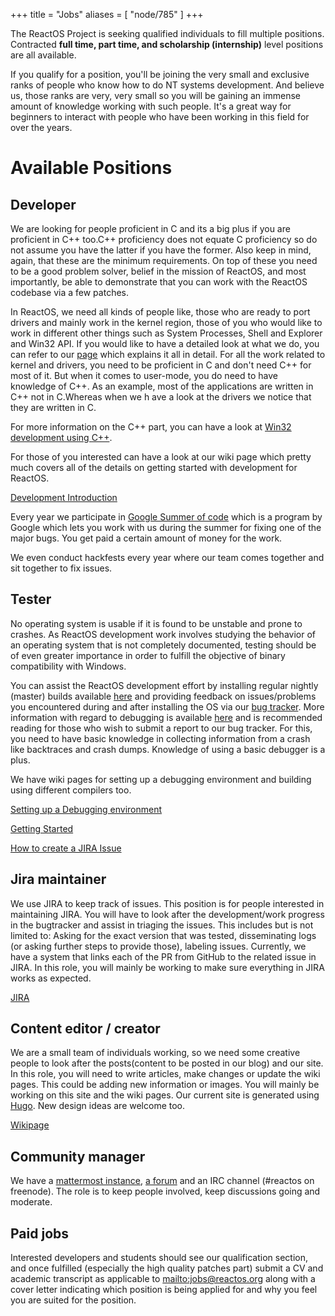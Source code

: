 +++
title = "Jobs"
aliases = [ "node/785" ]
+++

The ReactOS Project is seeking qualified individuals to fill multiple positions. Contracted **full time, part time, and scholarship (internship)** level positions are all available.

If you qualify for a position, you'll be joining the very small and exclusive ranks of people who know how to do NT systems development. And believe us, those ranks are very, very small so you will be gaining an immense amount of knowledge working with such people. It's a great way for beginners to interact with people who have been working in this field for over the years.

Available Positions
===

Developer
---
We are looking for people proficient in C and its a big plus if you are proficient in C++ too.C++ proficiency does not equate C proficiency so do not assume you have the latter if you have the former. Also keep in mind, again, that these are the minimum requirements. On top of these you need to be a good problem solver, belief in the mission of ReactOS, and most importantly, be able to demonstrate that you can work with the ReactOS codebase via a few patches.

In ReactOS, we need all kinds of people like, those who are ready to port drivers and mainly work in the kernel region, those of you who would like to work in different other things such as System Processes, Shell and Explorer and Win32 API. If you would like to have a detailed look at what we do, you can refer to our [page](/developing) which explains it all in detail. For all the work related to kernel and drivers, you need to be proficient in C and don't need C++ for most of it. But when it comes to user-mode, you do need to have knowledge of C++. As an example, most of the applications are written in C++ not in C.Whereas when we h  ave a look at the drivers we notice that they are written in C.

For more information on the C++ part, you can have a look at [Win32 development using C++](https://docs.microsoft.com/en-us/windows/win32/LearnWin32/learn-to-program-for-windows).

For those of you interested can have a look at our wiki page which pretty much covers all of the details on getting started with development for ReactOS.

[Development Introduction](https://reactos.org/wiki/Development_Introduction)

Every year we participate in [Google Summer of code](https://summerofcode.withgoogle.com/) which is a program by Google which lets you work with us during the summer for fixing one of the major bugs. You get paid a certain amount of money for the work. 

We even conduct hackfests every year where our team comes together and sit together to fix issues.


Tester
---
No operating system is usable if it is found to be unstable and prone to crashes. As ReactOS development work involves studying the behavior of an operating system that is not completely documented, testing should be of even greater importance in order to fulfill the objective of binary compatibility with Windows.

You can assist the ReactOS development effort by installing regular nightly (master) builds available [here](https://reactos.org/getbuilds/) and providing feedback on issues/problems you encountered during and after installing the OS via our [bug tracker](https://jira.reactos.org/). More information with regard to debugging is available [here](https://reactos.org/wiki/Debugging) and is recommended reading for those who wish to submit a report to our bug tracker. For this, you need to have basic knowledge in collecting information from a crash like backtraces and crash dumps. Knowledge of using a basic debugger is a plus.

We have wiki pages for setting up a debugging environment and building using different compilers too.

[Setting up a Debugging environment](https://reactos.org/wiki/Debugging)

[Getting Started](https://reactos.org/wiki/Welcome_to_the_ReactOS_Development_Wiki)

[How to create a JIRA Issue](https://reactos.org/wiki/User:Oldman/A_layman%27s_guide/How_to_create_a_JIRA_Issue)

Jira maintainer
---
We use JIRA to keep track of issues. This position is for people interested in maintaining JIRA. You will have to look after the development/work progress in the bugtracker and assist in triaging the issues. This includes but is not limited to: Asking for the exact version that was tested, disseminating logs (or asking further steps to provide those), labeling issues. Currently, we have a system that links each of the PR from GitHub to the related issue in JIRA. In this role, you will mainly be working to make sure everything in JIRA works as expected.

[JIRA](https://jira.reactos.org/)


Content editor / creator
---
We are a small team of individuals working, so we need some creative people to look after the posts(content to be posted in our blog) and our site. In this role, you will need to write articles, make changes or update the wiki pages. This could be adding new information or images. You will mainly be working on this site and the wiki pages. Our current site is generated using [Hugo](https://gohugo.io/). New design ideas are welcome too.

[Wikipage](https://reactos.org/wiki/Welcome_to_the_ReactOS_Development_Wiki)

Community manager
---
We have a [mattermost instance](chat.reactos.org), [a forum](reactos.org/forum) and an IRC channel (#reactos on freenode). The role is to keep people involved, keep discussions going and moderate.

Paid jobs<a id="paid-jobs"></a>
---

Interested developers and students should see our qualification section, and once fulfilled (especially the high quality patches part) submit a CV and academic transcript as applicable to <mailto:jobs@reactos.org> along with a cover letter indicating which position is being applied for and why you feel you are suited for the position.
